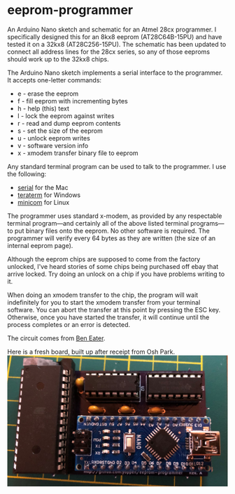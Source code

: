 # eeprom-programmer
An Arduino Nano sketch and schematic for an Atmel 28cx programmer. I specifically designed this for an 8kx8 eeprom (AT28C64B-15PU) and have tested it on a 32kx8 (AT28C256-15PU).  The schematic has been updated to connect all address lines for the 28cx series, so any of those eeproms should work up to the 32kx8 chips.

The Arduino Nano sketch implements a serial interface to the programmer. It accepts one-letter commands:
- e - erase the eeprom
- f - fill eeprom with incrementing bytes
- h - help (this) text
- l - lock the eeprom against writes
- r - read and dump eeprom contents
- s - set the size of the eeprom
- u - unlock eeprom writes
- v - software version info
- x - xmodem transfer binary file to eeprom

Any standard terminal program can be used to talk to the programmer. I use the following:
- [serial](http://www.decisivetactics.com/products/serial/) for the Mac
- [teraterm](https://ttssh2.osdn.jp/index.html.en) for Windows
- [minicom](https://linux.die.net/man/1/minicom) for Linux

The programmer uses standard x-modem, as provided by any respectable terminal program—and certainly all of the
above listed terminal programs—to put binary files onto the eeprom. No other software is required. The programmer
will verify every 64 bytes as they are written (the size of an internal eeprom page).

Although the eeprom chips are supposed to come from the factory unlocked, I've heard stories of some chips being
purchased off ebay that arrive locked. Try doing an unlock on a chip if you have problems writing to it.

When doing an xmodem transfer to the chip, the program will wait indefinitely for you to start the xmodem transfer from your terminal software. You can abort the transfer at this point by pressing the ESC key. Otherwise, once you have started the transfer, it will continue until the process completes or an error is detected.

The circuit comes from [Ben Eater](https://youtu.be/K88pgWhEb1M). 

Here is a fresh board, built up after receipt from Osh Park.
![eeprom-programmer board](populated-board.jpg)

